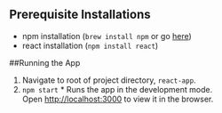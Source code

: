 

## Prerequisite Installations
* npm installation (`brew install npm` or go [here](https://nodejs.org/en/download/))
* react installation (`npm install react`)

##Running the App

1. Navigate to root of project directory, `react-app`. 
2. `npm start` * Runs the app in the development mode.<br>
Open [http://localhost:3000](http://localhost:3000) to view it in the browser.